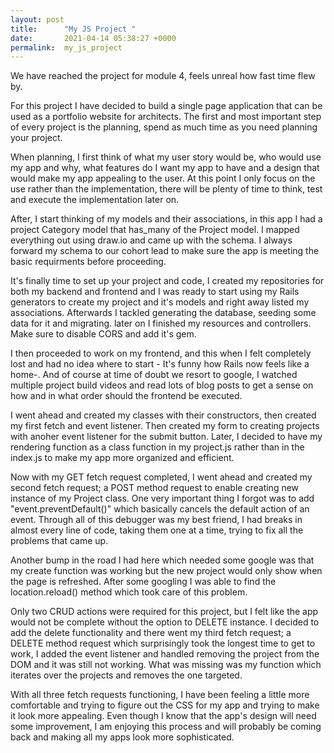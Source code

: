 ```yaml
---
layout: post
title:      "My JS Project "
date:       2021-04-14 05:38:27 +0000
permalink:  my_js_project
---
```


We have reached the project for module 4, feels unreal how fast time flew by. 

For this project I have decided to build a single page application that can be used as a portfolio website for architects. The first and most important step of every project is the planning, spend as much time as you need planning your project. 

When planning, I first think of what my user story would be, who would use my app and why, what features do I want my app to have and a design that would make my app appealing to the user. At this point I only focus on the use rather than the implementation, there will be plenty of time to think, test and execute the implementation later on.

After, I start thinking of my models and their associations, in this app I had a project Category model that has_many of the Project model. I mapped everything out using draw.io and came up with the schema. I always forward my schema to our cohort lead to make sure the app is meeting the basic requirments before proceeding.

It's finally time to set up your project and code, I created my repositories for both my backend and frontend and I was ready to start using my Rails generators to create my project and it's models and right away listed my associations. Afterwards I tackled generating the database, seeding some data for it and migrating. later on I finished my resources and controllers. Make sure to disable CORS and add it's gem.

I then proceeded to work on my frontend, and this when I felt completely lost and had no idea where to start - It's funny how Rails now feels like a home-. And of course at time of doubt we resort to google, I watched multiple project build videos and read lots of blog posts to get a sense on how and in what order should the frontend be executed. 

I went ahead and created my classes with their constructors, then created my first fetch and event listener. Then created my form to creating projects with anoher event listener for the submit button. Later, I decided to have my rendering function as a class function in my project.js rather than in the index.js to make my app more organized and efficient. 

Now with my GET fetch request completed, I went ahead and created my second fetch request; a POST method request to enable creating new instance of my Project class. One very important thing I forgot was to add "event.preventDefault()" which basically cancels the default action of an event. Through all of this debugger was my best friend, I had breaks in almost every line of code, taking them one at a time, trying to fix all the problems that came up.

Another bump in the road I had here which needed some google was that my create function was working but the new project would only show when the page is refreshed. After some googling I was able to find the location.reload() method which took care of this problem. 

Only two CRUD actions were required for this project, but I felt like the app would not be complete without the option to DELETE instance. I decided to add the delete functionality and there went my third fetch request; a DELETE method request which surprisingly took the longest time to get to work, I added the event listener and handled removing the project from the DOM and it was still not working. What was missing was my function which iterates over the projects and removes the one targeted.

With all three fetch requests functioning, I have been feeling a little more comfortable and trying to figure out the CSS for my app and trying to make it look more appealing. Even though I know that the app's design will need some improvement, I am enjoying this process and will probably be coming back and making all my apps look more sophisticated.



